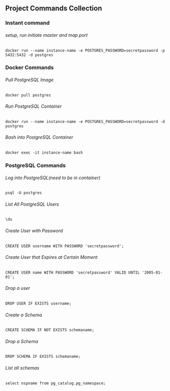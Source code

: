 ## Project Commands Collection

### Instant command

###### setup, run initiate master and map port
	docker run --name instance-name -e POSTGRES_PASSWORD=secretpassword -p 5432:5432 -d postgres

### Docker Commands

###### Pull PostgreSQL Image
	docker pull postgres

###### Run PostgreSQL Container
	docker run --name instance-name -e POSTGRES_PASSWORD=secretpassword -d postgres

###### Bash into PostgreSQL Container
	docker exec -it instance-name bash

### PostgreSQL Commands

###### Log into PostgreSQL(need to be in container)
	psql -U postgres

###### List All PostgreSQL Users
	\du

###### Create User with Password
	CREATE USER username WITH PASSWORD 'secretpassword';

###### Create User that Expires at Certain Moment
	CREATE USER name WITH PASSWORD 'secretpassword' VALID UNTIL '2005-01-01';

###### Drop a user
	DROP USER IF EXISTS username;

###### Create a Schema
	CREATE SCHEMA IF NOT EXISTS schemaname;

###### Drop a Schema
	DROP SCHEMA IF EXISTS schemaname;

###### List all schemas
	select nspname from pg_catalog.pg_namespace;
 

